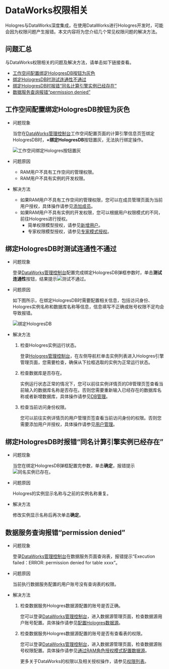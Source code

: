 # DataWorks权限相关

Hologres与DataWorks深度集成，在使用DataWorks进行Hologres开发时，可能会因为权限问题产生报错。本文内容将为您介绍几个常见权限问题的解决方法。

## 问题汇总

与DataWorks权限相关的问题及解决方法，请单击如下链接查看。

-   [工作空间配置绑定HologresDB按钮为灰色](#section_o30_kyw_u8i)
-   [绑定HologresDB时测试连通性不通过](#section_ka3_d41_yny)
-   [绑定HologresDB时报错“同名计算引擎实例已经存在”](#section_6oq_tpc_ho1)
-   [数据服务查询报错“permission denied”](#section_gd5_o47_zek)

## 工作空间配置绑定HologresDB按钮为灰色

-   问题现象

    当您在[DataWorks管理控制台](https://workbench.data.aliyun.com/console?spm=a2c4g.11186623.2.6.318514f6scc7RP)工作空间配置页面的计算引擎信息页签绑定HologresDB时，**+绑定HologresDB**按钮置灰，无法执行绑定操作。

    ![工作空间绑定Hologres按钮置灰](https://static-aliyun-doc.oss-accelerate.aliyuncs.com/assets/img/zh-CN/6985700161/p211186.png)

-   问题原因
    -   RAM用户不具有工作空间的管理权限。
    -   RAM用户不具有实例的开发权限。
-   解决方法
    -   如果RAM用户不具有工作空间的管理权限，您可以在成员管理页面为当前用户授权，具体操作请参见[添加成员]()。
    -   如果RAM用户不具有实例的开发权限，您可以根据用户权限模式的不同，前往Hologres进行授权。
        -   简单权限模型授权，请参见[新增用户](/cn.zh-CN/了解控制台/Hologres管理控制台/用户管理.mdsection_fl8_01i_h48)。
        -   专家权限模型授权，请参见[专家模式授权](/cn.zh-CN/用户授权及角色管理/专家模式授权.md)。

## 绑定HologresDB时测试连通性不通过

-   问题现象

    登录[DataWorks管理控制台](https://workbench.data.aliyun.com/console?spm=a2c4g.11186623.2.6.318514f6scc7RP)配置完成绑定HologresDB弹框参数时，单击**测试连通性**按钮，结果提示![测试不通过](https://static-aliyun-doc.oss-accelerate.aliyuncs.com/assets/img/zh-CN/3642900161/p211229.png)。

-   问题原因

    如下图所示，在绑定HologresDB时需要配置相关信息，包括访问身份、Hologres实例名称和数据库名称等信息，信息填写不正确或账号权限不足均会导致报错。

    ![绑定HologresDB](https://static-aliyun-doc.oss-accelerate.aliyuncs.com/assets/img/zh-CN/3642900161/p211232.png)

-   解决方法
    1.  检查Hologres实例运行状态。

        登录[Hologres管理控制台](https://hologram.console.aliyun.com/#/instance)，在左侧导航栏单击实例列表进入Hologres引擎管理页面，您需要检查，确保从下拉框选取的实例为正常运行状态。

    2.  检查数据库是否存在。

        实例运行状态正常的情况下，您可以前往实例详情页的DB管理页签查看当前输入的数据库名称是否存在。否则您需要重新输入已经存在的数据库名称或者新增数据库，具体操作请参见[DB管理](/cn.zh-CN/了解控制台/Hologres管理控制台/DB管理.md)。

    3.  检查当前访问身份权限。

        您可以前往实例详情页的用户管理页签查看当前访问身份的权限。否则您需要添加用户并授权，具体操作请参见[用户管理](/cn.zh-CN/了解控制台/Hologres管理控制台/用户管理.md)。


## 绑定HologresDB时报错“同名计算引擎实例已经存在”

-   问题现象

    当您在绑定HologresDB弹框配置完参数，单击**确定**，报错提示![同名实例已存在](https://static-aliyun-doc.oss-accelerate.aliyuncs.com/assets/img/zh-CN/3642900161/p211350.png)。

-   问题原因

    Hologres的实例显示名称与之前的实例名称重复。

-   解决方法

    修改实例显示名称后再次单击**确定**。


## 数据服务查询报错“permission denied”

-   问题现象

    登录[DataWorks管理控制台](https://workbench.data.aliyun.com/console?spm=a2c4g.11186623.2.6.318514f6scc7RP)在数据服务页面查询表，报错提示“Execution failed：ERROR: permission denied for table xxxx”。

-   问题原因

    当前执行数据服务配置的用户账号没有查询表的权限。

-   解决方法
    1.  检查数据服务Hologres数据源配置的账号是否正确。

        您可以登录[DataWorks管理控制台](https://workbench.data.aliyun.com/console?spm=a2c4g.11186623.2.6.318514f6scc7RP)，进入数据源管理页面，检查数据源用户账号配置。具体操作请参见[配置Hologres数据源]()。

    2.  检查数据服务Hologres数据源配置的账号是否有查看表的权限。

        您可以登录[DataWorks管理控制台](https://workbench.data.aliyun.com/console?spm=a2c4g.11186623.2.6.318514f6scc7RP)，进入数据源管理页面，检查数据源账号权限配置。具体操作请参见[通过RAM角色授权模式配置数据源]()。

        更多关于DataWorks的权限以及相关授权操作，请参见[权限列表]()。


